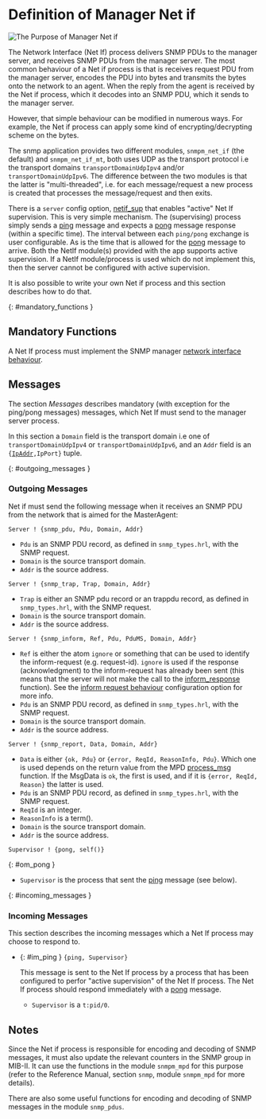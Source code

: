 <!--
%CopyrightBegin%

Copyright Ericsson AB 2023-2024. All Rights Reserved.

Licensed under the Apache License, Version 2.0 (the "License");
you may not use this file except in compliance with the License.
You may obtain a copy of the License at

    http://www.apache.org/licenses/LICENSE-2.0

Unless required by applicable law or agreed to in writing, software
distributed under the License is distributed on an "AS IS" BASIS,
WITHOUT WARRANTIES OR CONDITIONS OF ANY KIND, either express or implied.
See the License for the specific language governing permissions and
limitations under the License.

%CopyrightEnd%
-->
# Definition of Manager Net if

![The Purpose of Manager Net if](assets/snmp_manager_netif_1.gif "The Purpose of Manager Net if")

The Network Interface (Net If) process delivers SNMP PDUs to the manager server,
and receives SNMP PDUs from the manager server. The most common behaviour of a
Net if process is that is receives request PDU from the manager server, encodes
the PDU into bytes and transmits the bytes onto the network to an agent. When
the reply from the agent is received by the Net if process, which it decodes
into an SNMP PDU, which it sends to the manager server.

However, that simple behaviour can be modified in numerous ways. For example,
the Net if process can apply some kind of encrypting/decrypting scheme on the
bytes.

The snmp application provides two different modules, `snmpm_net_if` (the
default) and `snmpm_net_if_mt`, both uses UDP as the transport protocol i.e the
transport domains `transportDomainUdpIpv4` and/or `transportDomainUdpIpv6`. The
difference between the two modules is that the latter is "multi-threaded", i.e.
for each message/request a new process is created that processes the
message/request and then exits.

There is a `server` config option,
[netif_sup](snmp_config.md#manager_server_nis) that enables "active" Net If
supervision. This is very simple mechanism. The (supervising) process simply
sends a [ping](snmp_manager_netif.md#im_ping) message and expects a
[pong](snmp_manager_netif.md#om_pong) message response (within a specific time).
The interval between each `ping/pong` exchange is user configurable. As is the
time that is allowed for the [pong](snmp_manager_netif.md#om_pong) message to
arrive. Both the NetIf module(s) provided with the app supports active
supervision. If a NetIf module/process is used which do not implement this, then
the server cannot be configured with active supervision.

It is also possible to write your own Net if process and this section describes
how to do that.

[](){: #mandatory_functions }

## Mandatory Functions

A Net If process must implement the SNMP manager
[network interface behaviour](`m:snmpm_network_interface`).

## Messages

The section _Messages_ describes mandatory (with exception for the ping/pong
messages) messages, which Net If must send to the manager server process.

In this section a `Domain` field is the transport domain i.e one of
`transportDomainUdpIpv4` or `transportDomainUdpIpv6`, and an `Addr` field is an
`{`[`IpAddr`](`t:inet:ip_address/0`)`,IpPort}` tuple.

[](){: #outgoing_messages }

### Outgoing Messages

Net if must send the following message when it receives an SNMP PDU from the
network that is aimed for the MasterAgent:

```text
Server ! {snmp_pdu, Pdu, Domain, Addr}
```

- `Pdu` is an SNMP PDU record, as defined in `snmp_types.hrl`, with the SNMP
  request.
- `Domain` is the source transport domain.
- `Addr` is the source address.

```text
Server ! {snmp_trap, Trap, Domain, Addr}
```

- `Trap` is either an SNMP pdu record or an trappdu record, as defined in
  `snmp_types.hrl`, with the SNMP request.
- `Domain` is the source transport domain.
- `Addr` is the source address.

```text
Server ! {snmp_inform, Ref, Pdu, PduMS, Domain, Addr}
```

- `Ref` is either the atom `ignore` or something that can be used to identify
  the inform-request (e.g. request-id). `ignore` is used if the response
  (acknowledgment) to the inform-request has already been sent (this means that
  the server will not make the call to the
  [inform_response](`m:snmpm_network_interface#inform_response`) function). See
  the [inform request behaviour](snmp_config.md#manager_irb) configuration
  option for more info.
- `Pdu` is an SNMP PDU record, as defined in `snmp_types.hrl`, with the SNMP
  request.
- `Domain` is the source transport domain.
- `Addr` is the source address.

```text
Server ! {snmp_report, Data, Domain, Addr}
```

- `Data` is either `{ok, Pdu}` or `{error, ReqId, ReasonInfo, Pdu}`. Which one
  is used depends on the return value from the MPD
  [process_msg](`m:snmpm_mpd#process_msg`) function. If the MsgData is `ok`, the
  first is used, and if it is `{error, ReqId, Reason}` the latter is used.
- `Pdu` is an SNMP PDU record, as defined in `snmp_types.hrl`, with the SNMP
  request.
- `ReqId` is an integer.
- `ReasonInfo` is a term().
- `Domain` is the source transport domain.
- `Addr` is the source address.

```text
Supervisor ! {pong, self()}
```

{: #om_pong }

- `Supervisor` is the process that sent the
  [ping](snmp_manager_netif.md#im_ping) message (see below).

[](){: #incoming_messages }

### Incoming Messages

This section describes the incoming messages which a Net If process may choose
to respond to.

- [](){: #im_ping } `{ping, Supervisor}`

  This message is sent to the Net If process by a process that has been
  configured to perfor "active supervision" of the Net If process. The Net If
  process should respond immediately with a
  [pong](snmp_manager_netif.md#om_pong) message.

  - `Supervisor` is a `t:pid/0`.

## Notes

Since the Net if process is responsible for encoding and decoding of SNMP
messages, it must also update the relevant counters in the SNMP group in MIB-II.
It can use the functions in the module `snmpm_mpd` for this purpose (refer to
the Reference Manual, section `snmp`, module `snmpm_mpd` for more details).

There are also some useful functions for encoding and decoding of SNMP messages
in the module `snmp_pdus`.
